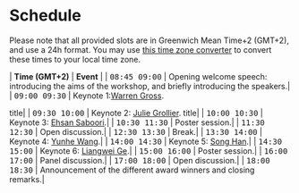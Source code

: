 
# Schedule

Please note that all provided slots are in Greenwich Mean Time+2 (GMT+2), and use a 24h format. You may use [this time zone converter](https://www.thetimezoneconverter.com) to convert these times to your local time zone.



| **Time (GMT+2)**                                          | **Event**                   |
| <span style="font-family: monospace;">08:45 09:00</span> | Opening welcome speech:  introducing the aims of the workshop, and briefly introducing the speakers.|
| <span style="font-family: monospace;">09:00 09:30</span> | Keynote 1:[Warren Gross](/speakers#warren-gross). 

title|
| <span style="font-family: monospace;">09:30 10:00</span>  | Keynote 2: [Julie Grollier](/speakers#julie-grollier). title|
| <span style="font-family: monospace;">10:00 10:30</span> | Keynote 3: [Ehsan Saboori](/speakers#ehsan-saboori).|
| <span style="font-family: monospace;">10:30 11:30</span> | Poster session.|
| <span style="font-family: monospace;">11:30 12:30</span> | Open discussion.|
| <span style="font-family: monospace;">12:30 13:30</span> | Break.|
| <span style="font-family: monospace;">13:30 14:00</span> | Keynote 4: [Yunhe Wang](/speakers#yunhe-wang).|
| <span style="font-family: monospace;">14:00 14:30</span> | Keynote 5: [Song Han](/speakers#song-han).|
| <span style="font-family: monospace;">14:30 15:00</span> | Keynote 6: [Liangwei Ge](/speakers#liangwei-ge).|
| <span style="font-family: monospace;">15:00 16:00</span> | Poster session.|
| <span style="font-family: monospace;">16:00 17:00</span> | Panel discussion.|
| <span style="font-family: monospace;">17:00 18:00</span> | Open discussion.|
| <span style="font-family: monospace;">18:00 18:30</span> | Announcement  of  the  different  award  winners and closing remarks.|
